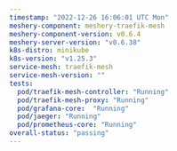 ```yaml
---
timestamp: "2022-12-26 16:06:01 UTC Mon"
meshery-component: meshery-traefik-mesh
meshery-component-version: v0.6.4
meshery-server-version: "v0.6.38"
k8s-distro: minikube
k8s-version: "v1.25.3"
service-mesh: traefik-mesh
service-mesh-version: ""
tests:
  pod/traefik-mesh-controller: "Running"
  pod/traefik-mesh-proxy: "Running"
  pod/grafana-core:  "Running"
  pod/jaeger: "Running"
  pod/prometheus-core: "Running" 
overall-status: "passing"
---
```

